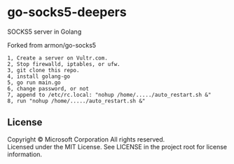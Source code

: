 # go-socks5-deepers
SOCKS5 server in Golang

Forked from armon/go-socks5

```
1, Create a server on Vultr.com.
2, Stop firewalld, iptables, or ufw.
3, git clone this repo.
4, install golang-go
5, go run main.go
6, change password, or not
7, append to /etc/rc.local: "nohup /home/...../auto_restart.sh &"
8, run "nohup /home/...../auto_restart.sh &"
```

## License

Copyright © Microsoft Corporation All rights reserved.<br />
Licensed under the MIT License. See LICENSE in the project root for license information.
